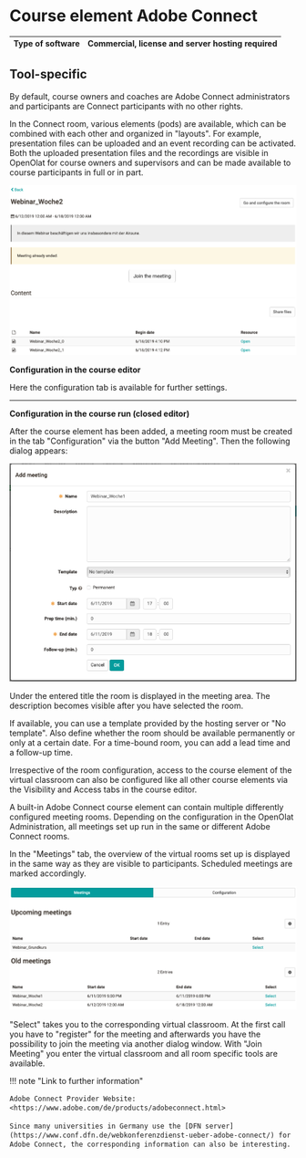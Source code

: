 # Course element Adobe Connect

**Type of software**|  Commercial, license and server hosting required  
---|---  

## Tool-specific

By default, course owners and coaches are Adobe Connect administrators and
participants are Connect participants with no other rights.

In the Connect room, various elements (pods) are available, which can be
combined with each other and organized in "layouts". For example, presentation
files can be uploaded and an event recording can be activated. Both the
uploaded presentation files and the recordings are visible in OpenOlat for
course owners and supervisors and can be made available to course participants
in full or in part.

![connect_meeting_editor.png](assets/AC_Files_EN.png)  
  
**Configuration in the course editor**
 
Here the configuration tab is available for further settings.  

------

**Configuration in the course run (closed editor)**

After the course element has been added, a meeting room must be created in the
tab "Configuration" via the button "Add Meeting". Then the following dialog
appears:

![connect_add_meeting.png](assets/AC_Anlegen_EN.png)

Under the entered title the room is displayed in the meeting area. The
description becomes visible after you have selected the room.

If available, you can use a template provided by the hosting server or "No
template". Also define whether the room should be available permanently or
only at a certain date. For a time-bound room, you can add a lead time and a
follow-up time.

Irrespective of the room configuration, access to the course element of the
virtual classroom can also be configured like all other course elements via
the Visibility and Access tabs in the course editor.

  

A built-in Adobe Connect course element can contain multiple differently
configured meeting rooms. Depending on the configuration in the OpenOlat
Administration, all meetings set up run in the same or different Adobe Connect
rooms.

In the "Meetings" tab, the overview of the virtual rooms set up is displayed
in the same way as they are visible to participants. Scheduled meetings are
marked accordingly.

![connect_overview.png](assets/AC_overview_EN.png)

"Select" takes you to the corresponding virtual classroom. At the first call
you have to "register" for the meeting and afterwards you have the possibility
to join the meeting via another dialog window. With "Join Meeting" you enter
the virtual classroom and all room specific tools are available.  
  
 !!! note "Link to further information"

    Adobe Connect Provider Website: <https://www.adobe.com/de/products/adobeconnect.html>

    Since many universities in Germany use the [DFN server](https://www.conf.dfn.de/webkonferenzdienst-ueber-adobe-connect/) for Adobe Connect, the corresponding information can also be interesting.  
  

